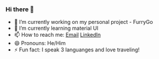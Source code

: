 ### Hi there 👋

- 🔭 I’m currently working on my personal project - FurryGo
- 🌱 I’m currently learning material UI
- 📫 How to reach me: <a href="mailto:zhongyuan.d@gmail.com">Email</a> <a href="https://www.linkedin.com/in/zhongyuan-eddie-ding-eit-41b60035/">LinkedIn</a>
- 😄 Pronouns: He/Him
- ⚡ Fun fact: I speak 3 languanges and love traveling!

